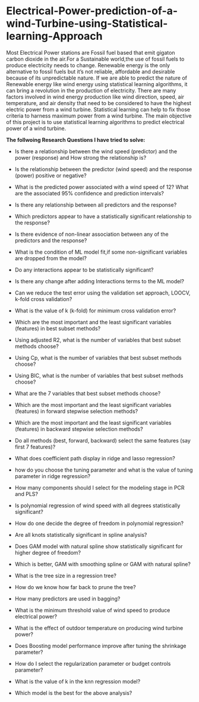 # Electrical-Power-prediction-of-a-wind-Turbine-using-Statistical-learning-Approach
Most Electrical Power stations are Fossil fuel based that emit gigaton carbon dioxide in the air.For a Sustainable world,the use of fossil fuels to produce electricity needs to change. Renewable energy is the only alternative to fossil fuels but it’s not reliable, affordable and desirable because of its unpredictable nature. If we are able to predict the nature of Renewable energy like wind energy using statistical learning algorithms, it can bring a revolution in the production of electricity. There are many factors involved in wind energy production like wind direction, speed, air temperature, and air density that need to be considered to have the highest electric power from a wind turbine. Statistical learning can help to fix those criteria to harness maximum power from a wind turbine. The main objective of this project is to use statistical learning algorithms to predict electrical power of a wind turbine.

**The follwoing Research Questions I have tried to solve:**

* Is there a relationship between the wind speed (predictor) and the power (response) and How strong the relationship is? 

* Is the relationship between the predictor (wind speed) and the response (power) positive or negative?

* What is the predicted power associated with a wind speed of 12? What are the associated 95% confidence and prediction intervals?

* Is there any relationship between all predictors and the response?

* Which predictors appear to have a statistically significant relationship to the response?

* Is there evidence of non-linear association between any of the predictors and the response? 

* What is the condition of ML model fit,if some non-significant variables are dropped from the model?

* Do any interactions appear to be statistically significant?

* Is there any change after adding Interactions terms to the ML model?

* Can we reduce the test error using the validation set approach, LOOCV, k-fold cross validation?

* What is the value of k (k-fold) for minimum cross validation error?

* Which are the most important and the least significant variables (features) in best subset methods?

* Using adjusted R2, what is the number of variables that best subset methods choose?

* Using Cp, what is the number of variables that best subset methods choose?

* Using BIC, what is the number of variables that best subset methods choose?

* What are the 7 variables  that best subset methods choose?

* Which are the most important and the least significant variables (features) in forward stepwise selection methods?

* Which are the most important and the least significant variables (features) in backward stepwise selection methods?

* Do all methods (best, forward, backward) select the same features (say first 7 features)?

* What does coefficient path display in ridge and lasso regression?

* how do you choose the tuning parameter and what is the value of tuning parameter in ridge regression?
* How many components should I select for the modeling stage in PCR and PLS?
* Is polynomial regression of wind speed with all degrees statistically significant?
* How do one decide the degree of freedom in polynomial regression?
* Are all knots statistically significant in spline analysis?
* Does GAM model with natural spline show statistically significant for higher degree of freedom?
* Which is better, GAM with smoothing spline or GAM with natural spline?
* What is the tree size in a regression tree?
* How do we know how far back to prune the tree?
* How many predictors are used in bagging?
* What is the minimum threshold value of wind speed to produce electrical power?
* What is the effect of outdoor temperature on producing wind turbine power?
* Does Boosting model performance improve after tuning the shrinkage parameter?
* How do I select the regularization parameter or budget controls parameter?
* What is the value of k in the knn regression model?
* Which model is the best for the above analysis?

